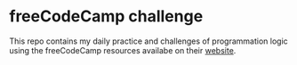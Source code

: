 # freeCodeCamp challenge

 This repo contains my daily practice and challenges of programmation logic using the freeCodeCamp resources availabe on their [website](https://www.freecodecamp.org/ "freeCodeCamp").
